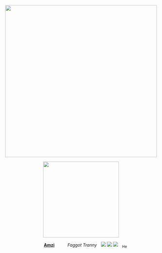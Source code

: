 #
<div align="center"><img src="https://crazyrainbow02.neocities.org/Home/cats3.png" width="500">
<p><img src="https://crazyrainbow02.neocities.org/Home/3.png" width="250"></p>
<p><img src="https://gifcity.carrd.co/assets/images/gallery292/2d0ceaec.png?v=e3c0bc0f" width="15"> <b><ins>Amzi</b></ins> <img src="https://pixels.crd.co/assets/images/gallery05/b86cd854.gif?v=29416114" width="15"> <i>Faggot Tranny</i> <img src="http://i171.photobucket.com/albums/u300/ferny-dust/sozai/bullets/30.gif"> <img src="http://i171.photobucket.com/albums/u300/ferny-dust/sozai/bullets/32.gif"> <img src="http://i171.photobucket.com/albums/u300/ferny-dust/sozai/bullets/34.gif"> <sub>He</sub>
